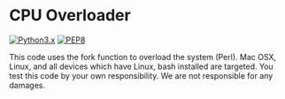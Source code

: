 # CPU Overloader
[![Python3.x](https://img.shields.io/badge/python-3.x-FADA5E.svg?logo=python)](https://www.python.org/) [![PEP8](https://img.shields.io/badge/code%20style-pep8-red.svg)](https://www.python.org/dev/peps/pep-0008/)

This code uses the fork function to overload the system (Perl). Mac OSX, Linux, and all devices which have Linux, bash installed are targeted. You test this code by your own responsibility. We are not responsible for any damages.
